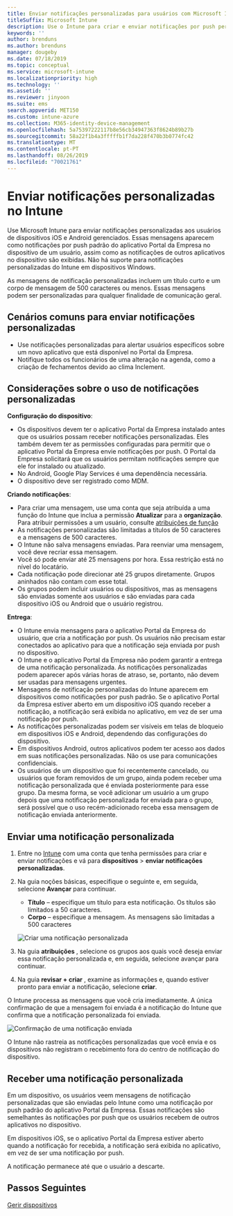 ```yaml
---
title: Enviar notificações personalizadas para usuários com Microsoft Intune
titleSuffix: Microsoft Intune
description: Use o Intune para criar e enviar notificações por push personalizadas para usuários de dispositivos iOS e Android
keywords: ''
author: brenduns
ms.author: brenduns
manager: dougeby
ms.date: 07/18/2019
ms.topic: conceptual
ms.service: microsoft-intune
ms.localizationpriority: high
ms.technology: ''
ms.assetid: ''
ms.reviewer: jinyoon
ms.suite: ems
search.appverid: MET150
ms.custom: intune-azure
ms.collection: M365-identity-device-management
ms.openlocfilehash: 5a75397222117b8e56cb34947363f8624b89b27b
ms.sourcegitcommit: 58a22f1b4a3fffffb1f7da228f470b3b0774fc42
ms.translationtype: MT
ms.contentlocale: pt-PT
ms.lasthandoff: 08/26/2019
ms.locfileid: "70021761"
---
```

# <a name="send-custom-notifications-in-intune"></a>Enviar notificações personalizadas no Intune  

Use Microsoft Intune para enviar notificações personalizadas aos usuários de dispositivos iOS e Android gerenciados. Essas mensagens aparecem como notificações por push padrão do aplicativo Portal da Empresa no dispositivo de um usuário, assim como as notificações de outros aplicativos no dispositivo são exibidas. Não há suporte para notificações personalizadas do Intune em dispositivos Windows.   

As mensagens de notificação personalizadas incluem um título curto e um corpo de mensagem de 500 caracteres ou menos. Essas mensagens podem ser personalizadas para qualquer finalidade de comunicação geral.

## <a name="common-scenarios-for-sending-custom-notifications"></a>Cenários comuns para enviar notificações personalizadas  

- Use notificações personalizadas para alertar usuários específicos sobre um novo aplicativo que está disponível no Portal da Empresa.  
- Notifique todos os funcionários de uma alteração na agenda, como a criação de fechamentos devido ao clima Inclement.  

## <a name="considerations-for-using-custom-notifications"></a>Considerações sobre o uso de notificações personalizadas  

**Configuração do dispositivo**:  
- Os dispositivos devem ter o aplicativo Portal da Empresa instalado antes que os usuários possam receber notificações personalizadas. Eles também devem ter as permissões configuradas para permitir que o aplicativo Portal da Empresa envie notificações por push. O Portal da Empresa solicitará que os usuários permitam notificações sempre que ele for instalado ou atualizado.  
- No Android, Google Play Services é uma dependência necessária.  
- O dispositivo deve ser registrado como MDM.

**Criando notificações**:  
- Para criar uma mensagem, use uma conta que seja atribuída a uma função do Intune que inclua a permissão **Atualizar** para a **organização**. Para atribuir permissões a um usuário, consulte [atribuições de função](role-based-access-control.md#role-assignments)  
- As notificações personalizadas são limitadas a títulos de 50 caracteres e a mensagens de 500 caracteres.  
- O Intune não salva mensagens enviadas. Para reenviar uma mensagem, você deve recriar essa mensagem.  
- Você só pode enviar até 25 mensagens por hora. Essa restrição está no nível do locatário.  
- Cada notificação pode direcionar até 25 grupos diretamente. Grupos aninhados não contam com esse total.  
- Os grupos podem incluir usuários ou dispositivos, mas as mensagens são enviadas somente aos usuários e são enviadas para cada dispositivo iOS ou Android que o usuário registrou.  

**Entrega**:  
- O Intune envia mensagens para o aplicativo Portal da Empresa do usuário, que cria a notificação por push. Os usuários não precisam estar conectados ao aplicativo para que a notificação seja enviada por push no dispositivo.  
- O Intune e o aplicativo Portal da Empresa não podem garantir a entrega de uma notificação personalizada. As notificações personalizadas podem aparecer após várias horas de atraso, se, portanto, não devem ser usadas para mensagens urgentes.  
- Mensagens de notificação personalizadas do Intune aparecem em dispositivos como notificações por push padrão. Se o aplicativo Portal da Empresa estiver aberto em um dispositivo iOS quando receber a notificação, a notificação será exibida no aplicativo, em vez de ser uma notificação por push.  
- As notificações personalizadas podem ser visíveis em telas de bloqueio em dispositivos iOS e Android, dependendo das configurações do dispositivo.  
- Em dispositivos Android, outros aplicativos podem ter acesso aos dados em suas notificações personalizadas. Não os use para comunicações confidenciais.  
- Os usuários de um dispositivo que foi recentemente cancelado, ou usuários que foram removidos de um grupo, ainda podem receber uma notificação personalizada que é enviada posteriormente para esse grupo.  Da mesma forma, se você adicionar um usuário a um grupo depois que uma notificação personalizada for enviada para o grupo, será possível que o uso recém-adicionado receba essa mensagem de notificação enviada anteriormente.  

## <a name="send-a-custom-notification"></a>Enviar uma notificação personalizada  

1. Entre no [Intune](https://go.microsoft.com/fwlink/?linkid=2090973) com uma conta que tenha permissões para criar e enviar notificações e vá para **dispositivos** > **enviar notificações personalizadas**.  

2. Na guia noções básicas, especifique o seguinte e, em seguida, selecione **Avançar** para continuar.  
   - **Título** – especifique um título para esta notificação. Os títulos são limitados a 50 caracteres.  
   - **Corpo** – especifique a mensagem. As mensagens são limitadas a 500 caracteres

   ![Criar uma notificação personalizada](./media/custom-notifications/custom-notifications.png)  

3. Na guia **atribuições** , selecione os grupos aos quais você deseja enviar essa notificação personalizada e, em seguida, selecione avançar para continuar.  

4. Na guia **revisar + criar** , examine as informações e, quando estiver pronto para enviar a notificação, selecione **criar**.  

O Intune processa as mensagens que você cria imediatamente. A única confirmação de que a mensagem foi enviada é a notificação do Intune que confirma que a notificação personalizada foi enviada.  

![Confirmação de uma notificação enviada](./media/custom-notifications/notification-sent.png)  

O Intune não rastreia as notificações personalizadas que você envia e os dispositivos não registram o recebimento fora do centro de notificação do dispositivo.  

## <a name="receive-a-custom-notification"></a>Receber uma notificação personalizada  

Em um dispositivo, os usuários veem mensagens de notificação personalizadas que são enviadas pelo Intune como uma notificação por push padrão do aplicativo Portal da Empresa. Essas notificações são semelhantes às notificações por push que os usuários recebem de outros aplicativos no dispositivo.  

Em dispositivos iOS, se o aplicativo Portal da Empresa estiver aberto quando a notificação for recebida, a notificação será exibida no aplicativo, em vez de ser uma notificação por push.  

A notificação permanece até que o usuário a descarte.  

## <a name="next-steps"></a>Passos Seguintes  
[Gerir dispositivos](device-management.md)
